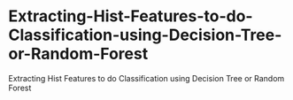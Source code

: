 # Extracting-Hist-Features-to-do-Classification-using-Decision-Tree-or-Random-Forest
Extracting Hist Features to do Classification using Decision Tree or Random Forest
